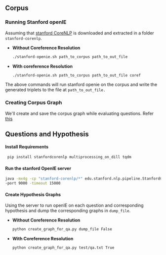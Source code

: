 ## Corpus
### Running Stanford openIE

Assuming that [stanford CoreNLP](https://stanfordnlp.github.io/CoreNLP/) is downloaded and extracted in a folder `stanford-corenlp`.

- **Without Coreference Resolution**
    ```bash
    ./stanford-openie.sh path_to_corpus path_to_out_file
    ```

- **With coreference Resolution**

    ```bash
    ./stanford-openie.sh path_to_corpus path_to_out_file coref
    ```

The above commands will run stanford openie on the corpus and write the generated triplets to the file at `path_to_out_file.`

### Creating Corpus Graph

We'll create and save the corpus graph while evaluating questions. Refer [this](../Readme.md)

## Questions and Hypothesis

#### Install Requirements

```bash
 pip install stanfordcorenlp multiprocessing_on_dill tqdm
```

#### Run the stanford OpenIE server

```bash
java -mx4g -cp "stanford-corenlp/*" edu.stanford.nlp.pipeline.StanfordCoreNLPServer \
-port 9000 -timeout 15000
```

#### Create Hypothesis Graphs

Using the server to run openIE on each question and corresponding hypothesis and dump the corresponding graphs in `dump_file`.

- **Without Coreference Resolution**
    ```bash
    python create_graph_for_qa.py dump_file False
    ```

- **With Coreference Resolution**
    ```bash
    python create_graph_for_qa.py test/qa.txt True
    ```